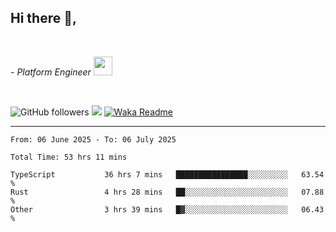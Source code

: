 <h2>Hi there  👋,</h2> </br>

<p><em>- Platform Engineer <img src="https://media.giphy.com/media/WUlplcMpOCEmTGBtBW/giphy.gif" width="30"> 
</em></p></br>


<!--[![Linkedin: prandogabriel](https://img.shields.io/badge/-prandogabriel-blue?style=flat-square&logo=Linkedin&logoColor=white&link=https://www.linkedin.com/in/prandogabriel/)](https://www.linkedin.com/in/prandogabriel)-->
![GitHub followers](https://img.shields.io/github/followers/prandogabriel?label=Follow&style=social)
![](https://komarev.com/ghpvc/?username=prandogabriel)
[![Waka Readme](https://github.com/prandogabriel/prandogabriel/actions/workflows/update-stats.yml.yml/badge.svg)](https://github.com/prandogabriel/prandogabriel/actions/workflows/update-stats.yml.yml)

---

<!--START_SECTION:waka-->

```golang
From: 06 June 2025 - To: 06 July 2025

Total Time: 53 hrs 11 mins

TypeScript           36 hrs 7 mins   ████████████████░░░░░░░░░   63.54 %
Rust                 4 hrs 28 mins   ██░░░░░░░░░░░░░░░░░░░░░░░   07.88 %
Other                3 hrs 39 mins   █▓░░░░░░░░░░░░░░░░░░░░░░░   06.43 %
```

<!--END_SECTION:waka-->
